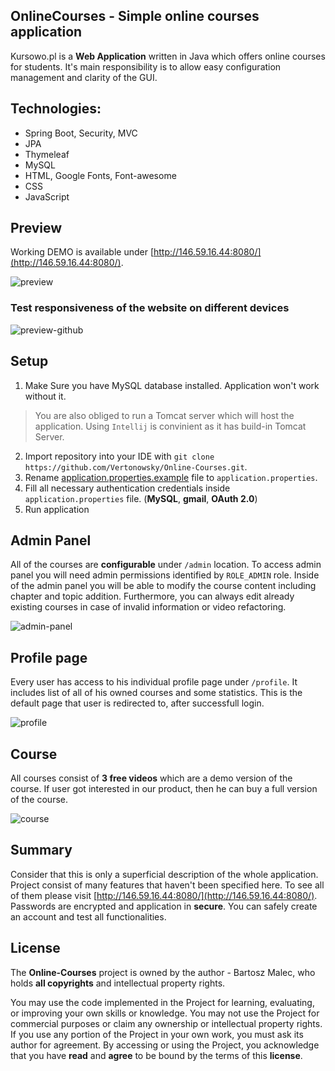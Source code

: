 ## OnlineCourses - Simple online courses application
Kursowo.pl is a **Web Application** written in Java which offers online courses for students.
It's main responsibility is to allow easy configuration management and clarity of the GUI.

## Technologies:
* Spring Boot, Security, MVC
* JPA
* Thymeleaf
* MySQL
* HTML, Google Fonts, Font-awesome  
* CSS
* JavaScript

## Preview
Working DEMO is available under [http://146.59.16.44:8080/](http://146.59.16.44:8080/).

![preview](https://user-images.githubusercontent.com/27568559/228951777-cd6b3dc3-2d0b-4eb1-84c2-18ccdb5c662e.png)

### Test responsiveness of the website on different devices

![preview-github](https://user-images.githubusercontent.com/27568559/228950129-21c4ef7e-51d6-4ee7-b1fc-95828517b0e5.png)


## Setup

1. Make Sure you have MySQL database installed. Application won't work without it. 
> You are also obliged to run a Tomcat server which will host the application. Using `Intellij` is convinient as it has build-in Tomcat Server. 
2. Import repository into your IDE with `git clone https://github.com/Vertonowsky/Online-Courses.git`.
3. Rename [application.properties.example](src/main/resources/application.properties.example) file to `application.properties`. 
4. Fill all necessary authentication credentials inside `application.properties` file. (**MySQL**, **gmail**, **OAuth 2.0**)
5. Run application

## Admin Panel
All of the courses are **configurable** under `/admin` location. To access admin panel you will need admin permissions identified by `ROLE_ADMIN` role.
Inside of the admin panel you will be able to modify the course content including chapter and topic addition. 
Furthermore, you can always edit already existing courses in case of invalid information or video refactoring.

![admin-panel](https://user-images.githubusercontent.com/27568559/228951590-a4bb49df-4322-4616-a8b4-337ef9686195.png)

## Profile page
Every user has access to his individual profile page under `/profile`. It includes list of all of his owned courses and some statistics. This is the default page that user is redirected to, after successfull login. 

![profile](https://user-images.githubusercontent.com/27568559/228952449-3464d9a7-efda-498d-8f91-2119ea0bc3db.png)


## Course 
All courses consist of **3 free videos** which are a demo version of the course. If user got interested in our product, then he can buy a full version of the course.

![course](https://user-images.githubusercontent.com/27568559/228953117-fb1a6762-f425-46c2-b0f9-c06660d93269.png)


## Summary
Consider that this is only a superficial description of the whole application. Project consist of many features that haven't been specified here. To see all of them please visit [http://146.59.16.44:8080/](http://146.59.16.44:8080/). 
Passwords are encrypted and application in **secure**. You can safely create an account and test all functionalities. 


## License
The **Online-Courses** project is owned by the author - Bartosz Malec, who holds **all copyrights** and intellectual property rights.

You may use the code implemented in the Project for learning, evaluating, or improving your own skills or knowledge. 
You may not use the Project for commercial purposes or claim any ownership or intellectual property rights.
If you use any portion of the Project in your own work, you must ask its author for agreement.
By accessing or using the Project, you acknowledge that you have **read** and **agree** to be bound by the terms of this **license**.
